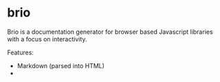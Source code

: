 # brio

Brio is a documentation generator for browser based Javascript libraries with a focus on interactivity. 


Features:

* Markdown (parsed into HTML)
* 